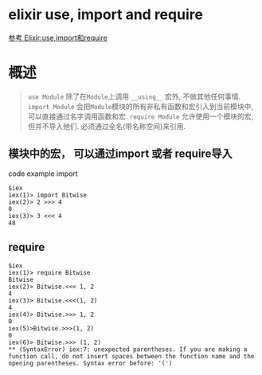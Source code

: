 # elixir use, import and require
[参考 Elixir:use,import和require](https://segmentfault.com/a/1190000004514268)
# 概述
>`use Module` 除了在`Module`上调用 `__using__` 宏外, 不做其他任何事情.
>`import Module`  会把`Module`模块的所有非私有函数和宏引入到当前模块中, 可以直接通过名字调用函数和宏.
>`require Module` 允许使用一个模块的宏, 但并不导入他们. 必须通过全名(带名称空间)来引用.

## 模块中的宏， 可以通过import 或者 require导入
code example
import
```
$iex
iex(1)> import Bitwise
iex(2)> 2 >>> 4
0
iex(3)> 3 <<< 4
48
```

## require
```
$iex
iex(1)> require Bitwise
Bitwise
iex(2)> Bitwise.<<< 1, 2
4
iex(3)> Bitwise.<<<(1, 2)
4
iex(4)> Bitwise.>>> 1, 2
0
iex(5)>Bitwise.>>>(1, 2)
0
iex(6)> Bitwise.>>> (1, 2)
** (SyntaxError) iex:7: unexpected parentheses. If you are making a function call, do not insert spaces between the function name and the opening parentheses. Syntax error before: '(')
```
